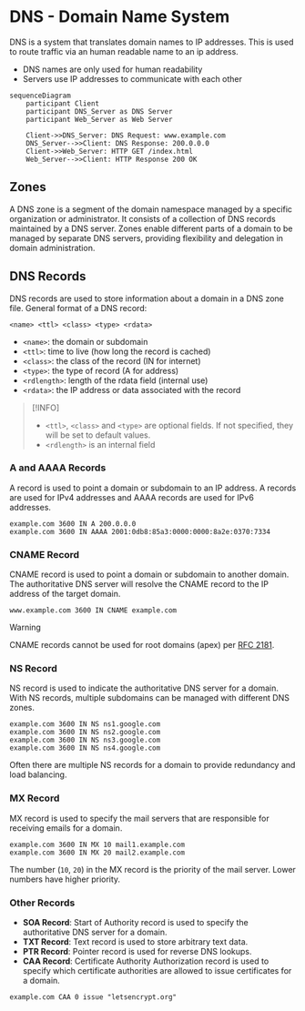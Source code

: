 # DNS - Domain Name System

DNS is a system that translates domain names to IP addresses. This is used to route traffic via an human readable name to an ip address.

* DNS names are only used for human readability
* Servers use IP addresses to communicate with each other

```mermaid
sequenceDiagram
    participant Client
    participant DNS_Server as DNS Server
    participant Web_Server as Web Server

    Client->>DNS_Server: DNS Request: www.example.com
    DNS_Server-->>Client: DNS Response: 200.0.0.0
    Client->>Web_Server: HTTP GET /index.html
    Web_Server-->>Client: HTTP Response 200 OK

```

## Zones

A DNS zone is a segment of the domain namespace managed by a specific organization or administrator. It consists of a collection of DNS records maintained by a DNS
server. Zones enable different parts of a domain to be managed by separate DNS servers, providing flexibility and delegation in domain administration.

## DNS Records

DNS records are used to store information about a domain in a DNS zone file. General format of a DNS record:

```text
<name> <ttl> <class> <type> <rdata>
```

* `<name>`: the domain or subdomain
* `<ttl>`: time to live (how long the record is cached)
* `<class>`: the class of the record (IN for internet)
* `<type>`: the type of record (A for address)
* `<rdlength>`: length of the rdata field (internal use)
* `<rdata>`: the IP address or data associated with the record

> [!INFO]
>
> * `<ttl>`, `<class>` and `<type>` are optional fields. If not specified, they will be set to default values.
> * `<rdlength>` is an internal field

### A and AAAA Records

A record is used to point a domain or subdomain to an IP address. A records are used for IPv4 addresses and AAAA records are used for IPv6 addresses.

```text
example.com 3600 IN A 200.0.0.0
example.com 3600 IN AAAA 2001:0db8:85a3:0000:0000:8a2e:0370:7334
```

### CNAME Record

CNAME record is used to point a domain or subdomain to another domain. The authoritative DNS server will resolve the CNAME record to the IP address of the target domain.

```text
www.example.com 3600 IN CNAME example.com
```

> [!WARNING]
>
> CNAME records cannot be used for root domains (apex) per [RFC 2181](https://www.rfc-editor.org/rfc/rfc2181#section-10).

### NS Record

NS record is used to indicate the authoritative DNS server for a domain. With NS records, multiple subdomains can be managed with different DNS zones.

```text
example.com 3600 IN NS ns1.google.com
example.com 3600 IN NS ns2.google.com
example.com 3600 IN NS ns3.google.com
example.com 3600 IN NS ns4.google.com
```

Often there are multiple NS records for a domain to provide redundancy and load balancing.

### MX Record

MX record is used to specify the mail servers that are responsible for receiving emails for a domain.

```text
example.com 3600 IN MX 10 mail1.example.com
example.com 3600 IN MX 20 mail2.example.com
```

The number (`10`, `20`) in the MX record is the priority of the mail server. Lower numbers have higher priority.

### Other Records

* **SOA Record**: Start of Authority record is used to specify the authoritative DNS server for a domain.
* **TXT Record**: Text record is used to store arbitrary text data.
* **PTR Record**: Pointer record is used for reverse DNS lookups.
* **CAA Record**: Certificate Authority Authorization record is used to specify which certificate authorities are allowed to issue certificates for a domain.
  
```text
example.com CAA 0 issue "letsencrypt.org"
```
